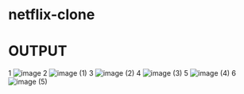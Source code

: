 # netflix-clone
# OUTPUT
1
![image](https://github.com/Rkrishu/netflix-clone/assets/89185861/3ebf3a4c-3d2d-40db-b6b9-08155c6834bb)
2
![image (1)](https://github.com/Rkrishu/netflix-clone/assets/89185861/08b2e151-7ec7-4d33-9f57-9575c7990b6c)
3
![image (2)](https://github.com/Rkrishu/netflix-clone/assets/89185861/dc2ef75a-a97d-4f0d-8a14-406efbe1703f)
4
![image (3)](https://github.com/Rkrishu/netflix-clone/assets/89185861/6a76465f-ca62-4234-8110-0c6aab80f04e)
5
![image (4)](https://github.com/Rkrishu/netflix-clone/assets/89185861/f7771802-c2a1-4875-ab5d-7702d2bd5da8)
6
![image (5)](https://github.com/Rkrishu/netflix-clone/assets/89185861/749e02c0-83a5-434c-9f83-2eb174dd7ce1)
